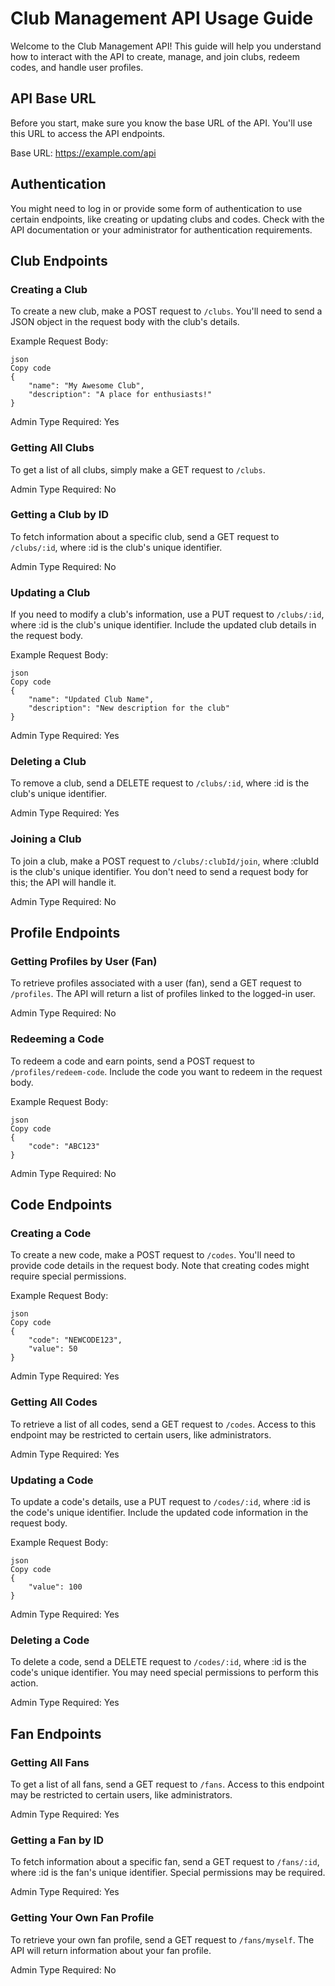 # Club Management API Usage Guide
Welcome to the Club Management API! This guide will help you understand how to interact with the API to create, manage, and join clubs, redeem codes, and handle user profiles.

## API Base URL
Before you start, make sure you know the base URL of the API. You'll use this URL to access the API endpoints.

Base URL: https://example.com/api

## Authentication
You might need to log in or provide some form of authentication to use certain endpoints, like creating or updating clubs and codes. Check with the API documentation or your administrator for authentication requirements.

## Club Endpoints
### Creating a Club
To create a new club, make a POST request to `/clubs`. You'll need to send a JSON object in the request body with the club's details.

Example Request Body:

```
json
Copy code
{
    "name": "My Awesome Club",
    "description": "A place for enthusiasts!"
}
```
Admin Type Required: Yes

### Getting All Clubs
To get a list of all clubs, simply make a GET request to `/clubs`.

Admin Type Required: No

### Getting a Club by ID
To fetch information about a specific club, send a GET request to `/clubs/:id`, where :id is the club's unique identifier.

Admin Type Required: No

### Updating a Club
If you need to modify a club's information, use a PUT request to `/clubs/:id`, where :id is the club's unique identifier. Include the updated club details in the request body.

Example Request Body:
```
json
Copy code
{
    "name": "Updated Club Name",
    "description": "New description for the club"
}
```
Admin Type Required: Yes

### Deleting a Club
To remove a club, send a DELETE request to `/clubs/:id`, where :id is the club's unique identifier.

Admin Type Required: Yes

### Joining a Club
To join a club, make a POST request to `/clubs/:clubId/join`, where :clubId is the club's unique identifier. You don't need to send a request body for this; the API will handle it.

Admin Type Required: No

## Profile Endpoints
### Getting Profiles by User (Fan)
To retrieve profiles associated with a user (fan), send a GET request to `/profiles`. The API will return a list of profiles linked to the logged-in user.

Admin Type Required: No

### Redeeming a Code
To redeem a code and earn points, send a POST request to `/profiles/redeem-code`. Include the code you want to redeem in the request body.

Example Request Body:
```
json
Copy code
{
    "code": "ABC123"
}
```
Admin Type Required: No

## Code Endpoints
### Creating a Code
To create a new code, make a POST request to `/codes`. You'll need to provide code details in the request body. Note that creating codes might require special permissions.

Example Request Body:

```
json
Copy code
{
    "code": "NEWCODE123",
    "value": 50
}
```

Admin Type Required: Yes

### Getting All Codes
To retrieve a list of all codes, send a GET request to `/codes`. Access to this endpoint may be restricted to certain users, like administrators.

Admin Type Required: Yes

### Updating a Code
To update a code's details, use a PUT request to `/codes/:id`, where :id is the code's unique identifier. Include the updated code information in the request body.

Example Request Body:

```
json
Copy code
{
    "value": 100
}
```

Admin Type Required: Yes

### Deleting a Code
To delete a code, send a DELETE request to `/codes/:id`, where :id is the code's unique identifier. You may need special permissions to perform this action.

Admin Type Required: Yes

## Fan Endpoints
### Getting All Fans
To get a list of all fans, send a GET request to `/fans`. Access to this endpoint may be restricted to certain users, like administrators.

Admin Type Required: Yes

### Getting a Fan by ID
To fetch information about a specific fan, send a GET request to `/fans/:id`, where :id is the fan's unique identifier. Special permissions may be required.

Admin Type Required: Yes

### Getting Your Own Fan Profile
To retrieve your own fan profile, send a GET request to `/fans/myself`. The API will return information about your fan profile.

Admin Type Required: No